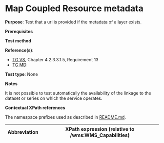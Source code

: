# Map Coupled Resource metadata

**Purpose**: Test that a url is provided if the metadata of a layer exists.

**Prerequisites**

**Test method**

**Reference(s)**:
* [TG VS](./README.md#ref_TG_VS), Chapter 4.2.3.3.1.5, Requirement 13
* [TG MD](./README.md#ref_TG_MD)

**Test type**: None

**Notes**

It is not possible to test automatically the availability of the linkage to the dataset or series on which the service operates.

**Contextual XPath references**

The namespace prefixes used as described in [README.md](./README.md#namespaces).

Abbreviation                                               |  XPath expression (relative to /wms:WMS_Capabilities)
---------------------------------------------------------- | -------------------------------------------------------------------------

